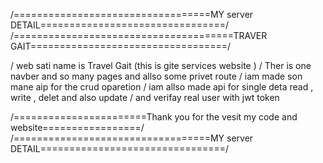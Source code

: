 /==================================MY server DETAIL================================/
/======================================TRAVER GAIT==================================/

/ web sati name is Travel Gait (this is gite services website )
/ Ther is one navber and so many pages and allso some privet route
/ iam made son mane aip for the crud oparetion
/ iam allso made api for single deta read , write , delet and also update
/ and verifay real user with jwt token

/=======================Thank you for the vesit my code and website=================/
/==================================MY server DETAIL================================/
